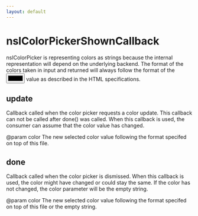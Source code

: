 ```yaml
---
layout: default
---
```


# nsIColorPickerShownCallback #

nsIColorPicker is representing colors as strings because the internal
representation will depend on the underlying backend.
The format of the colors taken in input and returned will always follow the
format of the <input type='color'> value as described in the HTML
specifications.


## update ##

Callback called when the color picker requests a color update.
This callback can not be called after done() was called.
When this callback is used, the consumer can assume that the color value has
changed.

@param  color  The new selected color value following the format specifed on
               top of this file.


## done ##

Callback called when the color picker is dismissed.
When this callback is used, the color might have changed or could stay the
same.
If the color has not changed, the color parameter will be the empty string.

@param  color  The new selected color value following the format specifed on
               top of this file or the empty string.

